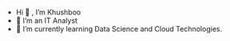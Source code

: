 - Hi 👋 , I’m Khushboo
- 👀 I’m an IT Analyst
- 🌱 I’m currently learning Data Science and Cloud Technologies.

<!---
Khushboo671993/Khushboo671993 is a ✨ special ✨ repository because its `README.md` (this file) appears on your GitHub profile.
You can click the Preview link to take a look at your changes.
--->
